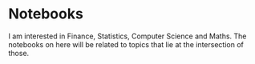 Notebooks
=========

I am interested in Finance, Statistics, Computer Science and Maths. The notebooks on here will be related to topics that lie at the intersection of those.
